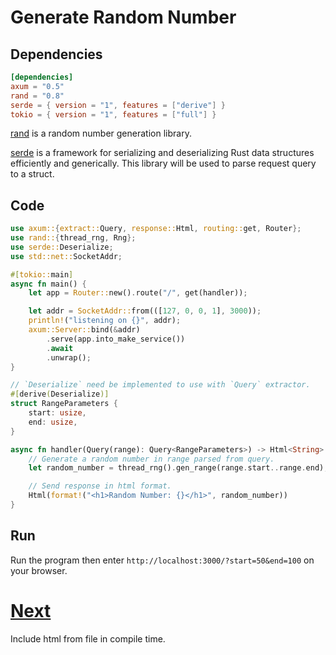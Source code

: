# Generate Random Number

## Dependencies

```toml
[dependencies]
axum = "0.5"
rand = "0.8"
serde = { version = "1", features = ["derive"] }
tokio = { version = "1", features = ["full"] }
```

[rand] is a random number generation library.

[serde] is a framework for serializing and deserializing Rust data structures
efficiently and generically. This library will be used to parse request query
to a struct.

## Code

```rust
use axum::{extract::Query, response::Html, routing::get, Router};
use rand::{thread_rng, Rng};
use serde::Deserialize;
use std::net::SocketAddr;

#[tokio::main]
async fn main() {
    let app = Router::new().route("/", get(handler));

    let addr = SocketAddr::from(([127, 0, 0, 1], 3000));
    println!("listening on {}", addr);
    axum::Server::bind(&addr)
        .serve(app.into_make_service())
        .await
        .unwrap();
}

// `Deserialize` need be implemented to use with `Query` extractor.
#[derive(Deserialize)]
struct RangeParameters {
    start: usize,
    end: usize,
}

async fn handler(Query(range): Query<RangeParameters>) -> Html<String> {
    // Generate a random number in range parsed from query.
    let random_number = thread_rng().gen_range(range.start..range.end);

    // Send response in html format.
    Html(format!("<h1>Random Number: {}</h1>", random_number))
}
```

## Run

Run the program then enter `http://localhost:3000/?start=50&end=100` on your browser.

# [Next](05-include-html.md)

Include html from file in compile time.

[axum]: https://crates.io/crates/axum
[rand]: https://crates.io/crates/rand
[serde]: https://crates.io/crates/serde
